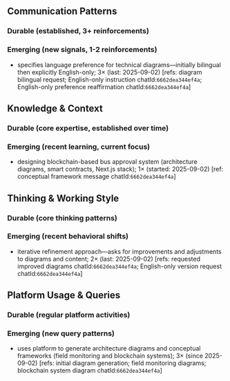 ## Communication Patterns
### Durable (established, 3+ reinforcements)

### Emerging (new signals, 1-2 reinforcements)
- specifies language preference for technical diagrams—initially bilingual then explicitly English-only; 3× (last: 2025-09-02) [refs: diagram bilingual request; English-only instruction chatId:`6662dea344ef4a`; English-only preference reaffirmation chatId:`6662dea344ef4a`]

## Knowledge & Context
### Durable (core expertise, established over time)

### Emerging (recent learning, current focus)  
- designing blockchain-based bus approval system (architecture diagrams, smart contracts, Next.js stack); 1× (started: 2025-09-02) [ref: conceptual framework message chatId:`6662dea344ef4a`]

## Thinking & Working Style
### Durable (core thinking patterns)

### Emerging (recent behavioral shifts)
- iterative refinement approach—asks for improvements and adjustments to diagrams and content; 2× (last: 2025-09-02) [refs: requested improved diagrams chatId:`6662dea344ef4a`; English-only version request chatId:`6662dea344ef4a`]

## Platform Usage & Queries
### Durable (regular platform activities)

### Emerging (new query patterns)
- uses platform to generate architecture diagrams and conceptual frameworks (field monitoring and blockchain systems); 3× (since 2025-09-02) [refs: initial diagram generation; field monitoring diagrams; blockchain system diagram chatId:`6662dea344ef4a`]